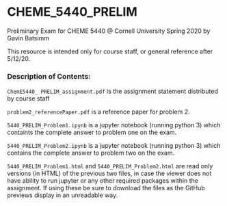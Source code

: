 # CHEME_5440_PRELIM
Preliminary Exam for CHEME 5440 @ Cornell University Spring 2020 by Gavin Batsimm

This resource is intended only for course staff, or general reference after 5/12/20.

### Description of Contents:

`ChemE5440_ PRELIM_assignment.pdf` is the assignment statement distributed by course staff

`problem2_referencePaper.pdf` is a reference paper for problem 2.

`5440_PRELIM_Problem1.ipynb` is a jupyter notebook (running python 3) which containts the complete answer to problem one on the exam.

`5440_PRELIM_Problem2.ipynb` is a jupyter notebook (running python 3) which contains the complete answer to problem two on the exam.

`5440_PRELIM_Problem1.html` and `5440_PRELIM_Problem2.html` are read only versions (in HTML) of the previous two files, in case the viewer does not have ability to run jupyter or any other required packages within the assignment.  If using these be sure to download the files as the GitHub previews display in an unreadable way.

